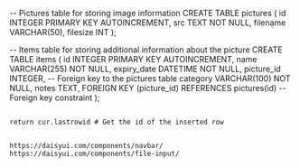 -- Pictures table for storing image information
CREATE TABLE pictures (
id INTEGER PRIMARY KEY AUTOINCREMENT,
src TEXT NOT NULL,
filename VARCHAR(50),
filesize INT
);

-- Items table for storing additional information about the picture
CREATE TABLE items (
id INTEGER PRIMARY KEY AUTOINCREMENT,
name VARCHAR(255) NOT NULL,
expiry_date DATETIME NOT NULL,
picture_id INTEGER, -- Foreign key to the pictures table
category VARCHAR(100) NOT NULL,
notes TEXT,
FOREIGN KEY (picture_id) REFERENCES pictures(id) -- Foreign key constraint
);

```

return cur.lastrowid # Get the id of the inserted row


https://daisyui.com/components/navbar/
https://daisyui.com/components/file-input/
```
